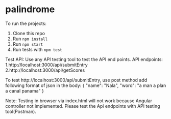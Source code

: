 # palindrome

To run the projects:

1. Clone this repo
2. Run `npm install`
3. Run `npm start`
4. Run tests with `npm test`

Test API:
Use any API testing tool to test the API end points.
  API endpoints:
    1.http://localhost:3000/api/submitEntry
    2.http://localhost:3000/api/getScores
    
  To test http://localhost:3000/api/submitEntry, use post method add following format of json in the body:
    {
      "name": "Nala",
      "word": "a man a plan a canal panama"
     }


  Note:
   Testing in browser via index.html will not work because Angular controller not implemented. Please test the Api endpoints with API        testing tool(Postman).


